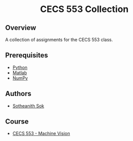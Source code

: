 <h1 align="center" style="border: none">CECS 553 Collection</h1>

## Overview
A collection of assignments for the CECS 553 class.

## Prerequisites
 - [Python](https://www.python.org/)
 - [Matlab](https://www.mathworks.com/products/matlab.html)
 - [NumPy](https://numpy.org/)
 
## Authors
 - [Sotheanith Sok](https://github.com/sotheanith-sok)

## Course
 - [CECS 553 - Machine Vision](http://catalog.csulb.edu/preview_course_nopop.php?catoid=5&coid=40043)
